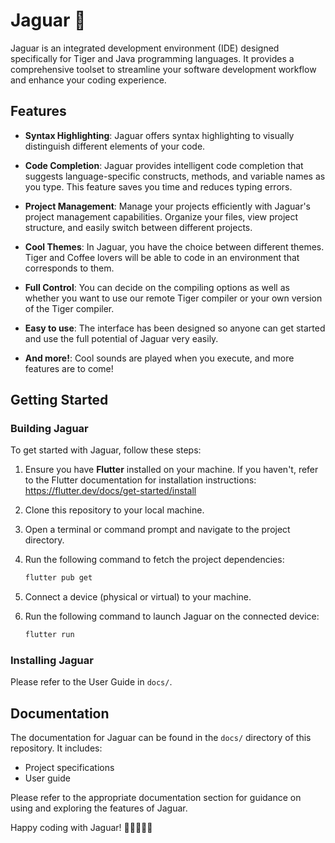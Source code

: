 # Jaguar 🐯

Jaguar is an integrated development environment (IDE) designed specifically for Tiger and Java programming languages. It provides a comprehensive toolset to streamline your software development workflow and enhance your coding experience.

## Features

- **Syntax Highlighting**: Jaguar offers syntax highlighting to visually distinguish different elements of your code.

- **Code Completion**: Jaguar provides intelligent code completion that suggests language-specific constructs, methods, and variable names as you type. This feature saves you time and reduces typing errors.

- **Project Management**: Manage your projects efficiently with Jaguar's project management capabilities. Organize your files, view project structure, and easily switch between different projects.

- **Cool Themes**: In Jaguar, you have the choice between different themes. Tiger and Coffee lovers will be able to code in an environment that corresponds to them.

- **Full Control**: You can decide on the compiling options as well as whether you want to use our remote Tiger compiler or your own version of the Tiger compiler.

- **Easy to use**: The interface has been designed so anyone can get started and use the full potential of Jaguar very easily.

- **And more!**: Cool sounds are played when you execute, and more features are to come!

## Getting Started

### Building Jaguar

To get started with Jaguar, follow these steps:

1. Ensure you have **Flutter** installed on your machine. If you haven't, refer to the Flutter documentation for installation instructions: https://flutter.dev/docs/get-started/install

2. Clone this repository to your local machine.

3. Open a terminal or command prompt and navigate to the project directory.

4. Run the following command to fetch the project dependencies:
   ```bash
   flutter pub get
   ```

5. Connect a device (physical or virtual) to your machine.

6. Run the following command to launch Jaguar on the connected device:
   ```bash
   flutter run
   ```

### Installing Jaguar

Please refer to the User Guide in `docs/`.

## Documentation

The documentation for Jaguar can be found in the `docs/` directory of this repository. It includes:

- Project specifications
- User guide

Please refer to the appropriate documentation section for guidance on using and exploring the features of Jaguar.

Happy coding with Jaguar! 🐯👩‍💻👨‍💻
